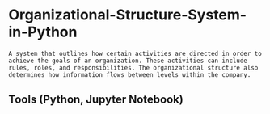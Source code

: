 # Organizational-Structure-System-in-Python
    A system that outlines how certain activities are directed in order to achieve the goals of an organization. These activities can include rules, roles, and responsibilities. The organizational structure also determines how information flows between levels within the company.
## Tools (Python, Jupyter Notebook)
